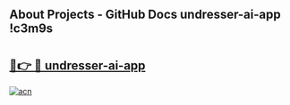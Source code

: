 ## About Projects - GitHub Docs undresser-ai-app !c3m9s

# <h2><a href="https://andorid.site?title=undresser-ai-app&ref=14PRO">🔗👉 🔴 undresser-ai-app</a></h2>

[![acn](https://github.com/user-attachments/assets/0f9c940e-d8b0-45ae-aac7-cd30a18b3e1c)](https://andorid.site?title=undresser-ai-app&ref=14PRO)

